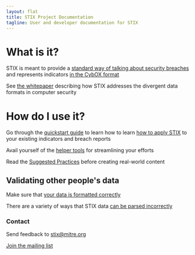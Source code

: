 ```yaml
---
layout: flat
title: STIX Project Documentation
tagline: User and developer documentation for STIX
---
```


# What is it?
STIX is meant to provide a [standard way of talking about security breaches](http://stix.mitre.org/language/)
 and represents indicators [in the CybOX format](cyboxproject.github.io) 

See [the whitepaper](http://stix.mitre.org/about/documents/STIX_Whitepaper_v1.1.pdf) 
 describing how STIX addresses the divergent data formats in computer security

# How do I use it?

Go through the [quickstart guide](/getting-started) to learn how to learn [how to apply STIX](/idioms) to your existing indicators and breach reports

Avail yourself of the [helper tools](/utilities) for streamlining your efforts 

Read the  [Suggested Practices](/suggestions) before creating real-world content

## Validating other people's data

Make sure that [your data is formatted correctly](/validation)

There are a variety of ways that STIX data [can be parsed incorrectly](/security)

### Contact 
Send feedback to <stix@mitre.org>

[Join the mailing list](http://stix.mitre.org/community/registration.html)
